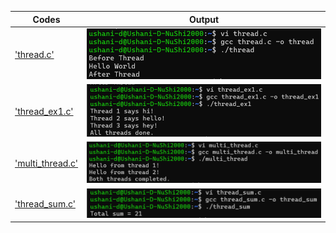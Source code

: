 
  | Codes | Output |
  |-------|--------|
  |['thread.c'](./Codes/thread.c)|![thread.png](./Outputs/thread.png)|
  |['thread_ex1.c'](./Codes/thread_ex1.c)|![thread_ex1.png](./Outputs/thread_ex1.png)|
  |['multi_thread.c'](./Codes/multi_thread.c)|![multi_thread.png](./Outputs/multi_thread.png)|
  |['thread_sum.c'](./Codes/thread_sum.c)|![thread_sum.png](./Outputs/thread_sum.png)|
